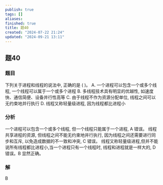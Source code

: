 ```yaml
---
publish: true
tags: []
aliases: 
finished: true
title: 题40
created: "2024-07-22 21:24"
updated: "2024-09-21 13:11"
---
```

## 题40
### 题目
下列关于进程和线程的说法中, 正确的是 ( )。
A. 一个进程可以包含一个或多个线程, 一个线程可以属于一个或多个进程
B. 多线程技术具有明显的优越性, 如速度快、通信简便、设备并行性高等
C. 由于线程不作为资源分配单位, 线程之间可以无约束地并行执行
D. 线程又称轻量级进程, 因为线程都比进程小
### 分析
一个进程可以包含一个或多个线程, 但一个线程只能属于一个进程, A 错误。
线程共享进程的资源, 但线程之间不能无约束地并行执行, 因为线程之间还需要进行同步和互斥, 以免造成数据的不一致和冲突, $\mathrm{C}$ 错误。
线程又称轻量级进程,但并不能说所有线程都比进程小,当一个进程只有一个线程时, 线程和进程就是一样大的, D 错误。B 显然正确。
### 解
B